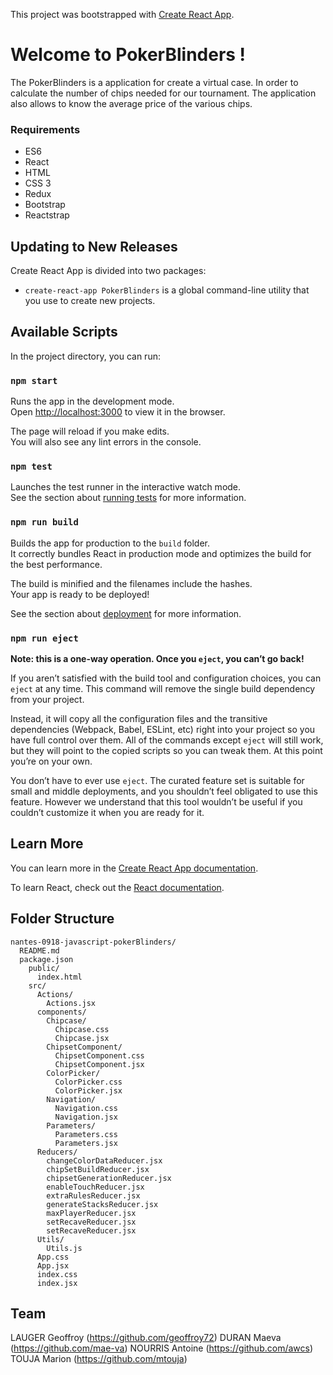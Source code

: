 This project was bootstrapped with [Create React App](https://github.com/facebook/create-react-app).

# Welcome to PokerBlinders !

The PokerBlinders is a application for create a virtual case. In order to calculate the number of chips needed for our tournament. The application also allows to know the average price of the various chips.

### Requirements
* ES6
* React
* HTML
* CSS 3
* Redux
* Bootstrap
* Reactstrap

## Updating to New Releases

Create React App is divided into two packages:

-   `create-react-app PokerBlinders`  is a global command-line utility that you use to create new projects.

## Available Scripts

In the project directory, you can run:

### `npm start`

Runs the app in the development mode.<br>
Open [http://localhost:3000](http://localhost:3000) to view it in the browser.

The page will reload if you make edits.<br>
You will also see any lint errors in the console.

### `npm test`

Launches the test runner in the interactive watch mode.<br>
See the section about [running tests](https://facebook.github.io/create-react-app/docs/running-tests) for more information.

### `npm run build`

Builds the app for production to the `build` folder.<br>
It correctly bundles React in production mode and optimizes the build for the best performance.

The build is minified and the filenames include the hashes.<br>
Your app is ready to be deployed!

See the section about [deployment](https://facebook.github.io/create-react-app/docs/deployment) for more information.

### `npm run eject`

**Note: this is a one-way operation. Once you `eject`, you can’t go back!**

If you aren’t satisfied with the build tool and configuration choices, you can `eject` at any time. This command will remove the single build dependency from your project.

Instead, it will copy all the configuration files and the transitive dependencies (Webpack, Babel, ESLint, etc) right into your project so you have full control over them. All of the commands except `eject` will still work, but they will point to the copied scripts so you can tweak them. At this point you’re on your own.

You don’t have to ever use `eject`. The curated feature set is suitable for small and middle deployments, and you shouldn’t feel obligated to use this feature. However we understand that this tool wouldn’t be useful if you couldn’t customize it when you are ready for it.

## Learn More

You can learn more in the [Create React App documentation](https://facebook.github.io/create-react-app/docs/getting-started).

To learn React, check out the [React documentation](https://reactjs.org/).

## Folder Structure
```
nantes-0918-javascript-pokerBlinders/
  README.md
  package.json
    public/
      index.html
    src/
      Actions/
        Actions.jsx
      components/
        Chipcase/
          Chipcase.css
          Chipcase.jsx
        ChipsetComponent/
          ChipsetComponent.css
          ChipsetComponent.jsx
        ColorPicker/
          ColorPicker.css
          ColorPicker.jsx
        Navigation/
          Navigation.css
          Navigation.jsx
        Parameters/
          Parameters.css
          Parameters.jsx
      Reducers/
        changeColorDataReducer.jsx
        chipSetBuildReducer.jsx
        chipsetGenerationReducer.jsx
        enableTouchReducer.jsx
        extraRulesReducer.jsx
        generateStacksReducer.jsx
        maxPlayerReducer.jsx
        setRecaveReducer.jsx
        setRecaveReducer.jsx
      Utils/
        Utils.js
      App.css
      App.jsx
      index.css
      index.jsx

```
## Team 

LAUGER Geoffroy (https://github.com/geoffroy72)
DURAN Maeva (https://github.com/mae-va)
NOURRIS Antoine (https://github.com/awcs)
TOUJA Marion (https://github.com/mtouja)
